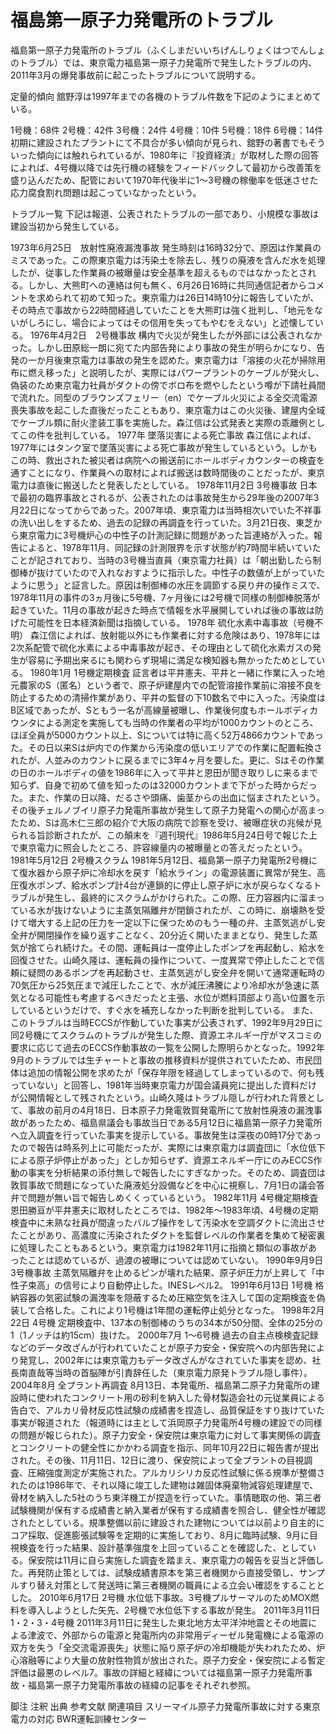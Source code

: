 # 福島第一原子力発電所のトラブル

福島第一原子力発電所のトラブル（ふくしまだいいちげんしりょくはつでんしょのトラブル）では、東京電力福島第一原子力発電所で発生したトラブルの内、2011年3月の爆発事故前に起こったトラブルについて説明する。

定量的傾向
舘野淳は1997年までの各機のトラブル件数を下記のようにまとめている。

1号機：68件
2号機：42件
3号機：24件
4号機：10件
5号機：18件
6号機：14件
初期に建設されたプラントにて不具合が多い傾向が見られ、舘野の著書でもそういった傾向には触れられているが、1980年に『投資経済』が取材した際の回答によれば、4号機以降では先行機の経験をフィードバックして最初から改善策を盛り込んだため、配管において1970年代後半に1〜3号機の稼働率を低迷させた応力腐食割れ問題は起こっていなかったという。

トラブル一覧
下記は報道、公表されたトラブルの一部であり、小規模な事故は建設当初から発生している。

1973年6月25日　放射性廃液漏洩事故
発生時刻は16時32分で、原因は作業員のミスであった。この際東京電力は汚染土を除去し、残りの廃液を含んだ水を処理したが、従事した作業員の被曝量は安全基準を超えるものではなかったとされる。しかし、大熊町への連絡は何も無く、6月26日16時に共同通信記者からコメントを求められて初めて知った。東京電力は26日14時10分に報告していたが、その時点で事故から22時間経過していたことを大熊町は強く批判し、「地元をないがしろにし、場合によってはその信用を失ってもやむをえない」と述懐している。
1976年4月2日　2号機事故
構内で火災が発生したが外部には公表されなかった。しかし田原総一朗に宛てた内部告発により事故の発生が明らかになり、告発の一か月後東京電力は事故の発生を認めた。東京電力は「溶接の火花が掃除用布に燃え移った」と説明したが、実際にはパワープラントのケーブルが発火し、偽装のため東京電力社員がダクトの傍でボロ布を燃やしたという噂が下請社員間で流れた。同型のブラウンズフェリー（en）でケーブル火災による全交流電源喪失事故を起こした直後だったこともあり、東京電力はこの火災後、建屋内全域でケーブル類に耐火塗装工事を実施した。森江信は公式発表と実際の乖離例としてこの件を批判している。
1977年 墜落災害による死亡事故
森江信によれば、1977年にはタンク室で墜落災害による死亡事故が発生しているという。しかもこの時、救出された被災者は病院への搬送前にホールボディカウンターの検査を通すことになり、作業員への取材によれば搬送は数時間後のことだったが、東京電力は直後に搬送したと発表したとしている。
1978年11月2日 3号機事故
日本で最初の臨界事故とされるが、公表されたのは事故発生から29年後の2007年3月22日になってからであった。2007年頃、東京電力は当時相次いでいた不祥事の洗い出しをするため、過去の記録の再調査を行っていた。3月21日夜、東芝から東京電力に3号機炉心の中性子の計測記録に問題があった旨連絡が入った。報告によると、1978年11月、同記録の計測限界を示す状態が約7時間半続いていたことが記されており、当時の3号機当直員（東京電力社員）は「朝出勤したら制御棒が抜けていたので入れなおすように指示した。中性子の数値が上がっていたように思う」と証言した。原因は制御棒の水圧を調節する戻り弁の操作ミスで、1978年11月の事件の3ヵ月後に5号機、7ヶ月後には2号機で同様の制御棒脱落が起きていた。11月の事故が起きた時点で情報を水平展開していれば後の事故は防げた可能性を日本経済新聞は指摘している。
1978年 硫化水素中毒事故（号機不明）
森江信によれば、放射能以外にも作業者に対する危険はあり、1978年には2次系配管で硫化水素による中毒事故が起き、その理由として硫化水素ガスの発生が容易に予期出来るにも関わらず現場に満足な検知器も無かったためとしている。
1980年1月 1号機定期検査
証言者は平井憲夫、平井と一緒に作業に入った地元農家のS（匿名）という者で、原子炉建屋内での配管溶接作業前に溶接不良を防止するための清掃作業があり、平井の監督の下10数名で中に入った。汚染度はB区域であったが、Sともう一名が高線量被曝し、作業後何度もホールボディカウンタによる測定を実施しても当時の作業者の平均が1000カウントのところ、ほぼ全員が5000カウント以上、Sについては特に高く52万4866カウントであった。その日以来Sは炉内での作業から汚染度の低いエリアでの作業に配置転換されたが、人並みのカウントに戻るまでに3年4ヶ月を要した。更に、Sはその作業の日のホールボディの値を1986年に入って平井と恩田が聞き取りしに来るまで知らず、自身で初めて値を知ったのは32000カウントまで下がった時からだった。また、作業の日以降、だるさや頭痛、歯茎からの出血に悩まされたという。その後チェルノブイリ原子力発電所事故が発生して原子力発電への関心が高まったため、Sは高木仁三郎の紹介で大阪の病院で診察を受け、被曝症状の兆候が見られる旨診断されたが、この顛末を『週刊現代』1986年5月24日号で報じた上で東京電力に照会したところ、許容線量内の被曝量との答えだったという。
1981年5月12日 2号機スクラム
1981年5月12日、福島第一原子力発電所2号機にて復水器から原子炉に冷却水を戻す「給水ライン」の電源装置に異常が発生、高圧復水ポンプ、給水ポンプ計4台が連鎖的に停止し原子炉に水が戻らなくなるトラブルが発生し、最終的にスクラムがかけられた。この際、圧力容器内に溜まっている水が抜けないように主蒸気隔離弁が閉鎖されたが、この時に、崩壊熱を受けて増大する上記の圧力を一定以下に保つためのもう一種の弁、主蒸気逃がし安全弁が開閉操作を繰り返すことなく、20分近く開いたままとなり、発生した蒸気が捨てられ続けた。その間、運転員は一度停止したポンプを再起動し、給水を回復させた。山崎久隆は、運転員の操作について、一度異常で停止したことで信頼に疑問のあるポンプを再起動させ、主蒸気逃がし安全弁を開いて通常運転時の70気圧から25気圧まで減圧したことで、水が減圧沸騰により冷却水が急速に蒸気となる可能性も考慮するべきだったと主張、水位が燃料頂部より高い位置を示しているというだけで、すぐ水を補充しなかった判断を批判している。
また、このトラブルは当時ECCSが作動していた事実が公表されず、1992年9月29日に同2号機にてスクラムのトラブルが発生した際、資源エネルギー庁がマスコミの要求に応じて過去のECCS作動事故の一覧を公開した際明らかとなった。1992年9月のトラブルでは生チャートと事故の推移資料が提供されていたため、市民団体は追加の情報公開を求めたが「保存年限を経過してしまっているので、何も残っていない」と回答し、1981年当時東京電力が国会議員宛に提出した資料だけが公開情報として残されたという。山崎久隆はトラブル隠しが行われた背景として、事故の前月の4月18日、日本原子力発電敦賀発電所にて放射性廃液の漏洩事故があったため、福島県議会も事故当日である5月12日に福島第一原子力発電所へ立入調査を行っていた事実を提示している。事故発生は深夜の0時17分であったので報告は時系列上に可能だったが、実際には東京電力は調査団に「水位低下による原子炉停止があった」としか知らせず、資源エネルギー庁にのみECCS作動の事実を分析結果の添付無しで報告したにすぎなかった。そのため、調査団は敦賀事故で問題になっていた廃液処分設備などを中心に視察し、7月1日の議会答弁で問題が無い旨で報告しめくくっているという。
1982年11月 4号機定期検査
恩田勝亘が平井憲夫に取材したところでは、1982年〜1983年頃、4号機の定期検査中に未熟な社員が間違ったバルブ操作をして汚染水を空調ダクトに流出させたことがあり、高濃度に汚染されたダクトを監督レベルの作業者を集めて秘密裏に処理したこともあるという。東京電力は1982年11月に指摘と類似の事故があったことは認めているが、過渡の被曝については認めていない。
1990年9月9日 3号機事故
主蒸気隔離弁を止めるピンが壊れた結果、原子炉圧力が上昇して「中性子束高」の信号により自動停止した。INESレベル2。
1991年6月13日 1号機
格納容器の気密試験の漏洩率を隠蔽するため圧縮空気を注入して国の定期検査を偽装して合格した。これにより1号機は1年間の運転停止処分となった。
1998年2月22日 4号機
定期検査中、137本の制御棒のうちの34本が50分間、全体の25分の1（1ノッチは約15cm）抜けた。
2000年7月 1〜6号機
過去の自主点検検査記録などのデータ改ざんが行われていたことが原子力安全・保安院への内部告発により発覚し、2002年には東京電力もデータ改ざんがなされていた事実を認め、社長南直哉等当時の首脳陣が引責辞任した（東京電力原発トラブル隠し事件）。
2004年8月 全プラント再調査
8月13日、本発電所、福島第二原子力発電所の建設時に使われたコンクリート用の砂利を納入した骨材製造会社の元従業員による告白で、アルカリ骨材反応性試験の成績書を捏造し、品質保証をすり抜けていた事実が報道された（報道時には主として浜岡原子力発電所4号機の建設での同様の問題が報じられた）。原子力安全・保安院は東京電力に対して事実関係の調査とコンクリートの健全性にかかわる調査を指示、同年10月22日に報告書が提出された。その後、11月11日、12日に渡り、保安院によって全プラントの目視調査、圧縮強度測定が実施された。アルカリシリカ反応性試験に係る規準が整備されたのは1986年で、それ以降に竣工した建物は雑固体廃棄物減容処理建屋で、骨材を納入した5社のうち東洋機工が捏造を行っていた。事情聴取の他、第三者試験機関が保有する成績書と納入業者が保有する成績書を照合し、健全性が確認されたとしている。規準整備以前に建設された建物については以前より自主的にコア採取、促進膨張試験等を定期的に実施しており、8月に臨時試験、9月に目視検査を行った結果、設計基準強度を上回っていることを確認した、としている。保安院は11月に自ら実施した調査を踏まえ、東京電力の報告を妥当と評価した。再発防止策としては、試験成績書原本を第三者機関から直接受領し、サンプルすり替え対策として発送時に第三者機関の職員による立会い確認をすることとした。
2010年6月17日 2号機
水位低下事故。3号機プルサーマルのためMOX燃料を導入しようとした矢先、2号機で水位低下する事故が発生。
2011年3月11日 1・2・3・4号機
2011年3月11日に発生した東北地方太平洋沖地震とその地震による津波で、外部からの電源と発電所内の非常用ディーゼル発電機による電源の双方を失う「全交流電源喪失」状態に陥り原子炉の冷却機能が失われたため、炉心溶融等により大量の放射性物質が放出された。原子力安全・保安院による暫定評価は最悪のレベル7。事故の詳細と経緯については福島第一原子力発電所事故・福島第一原子力発電所事故の経緯の記事をそれぞれ参照。

脚注
注釈
出典
参考文献
関連項目
スリーマイル原子力発電所事故に対する東京電力の対応
BWR運転訓練センター